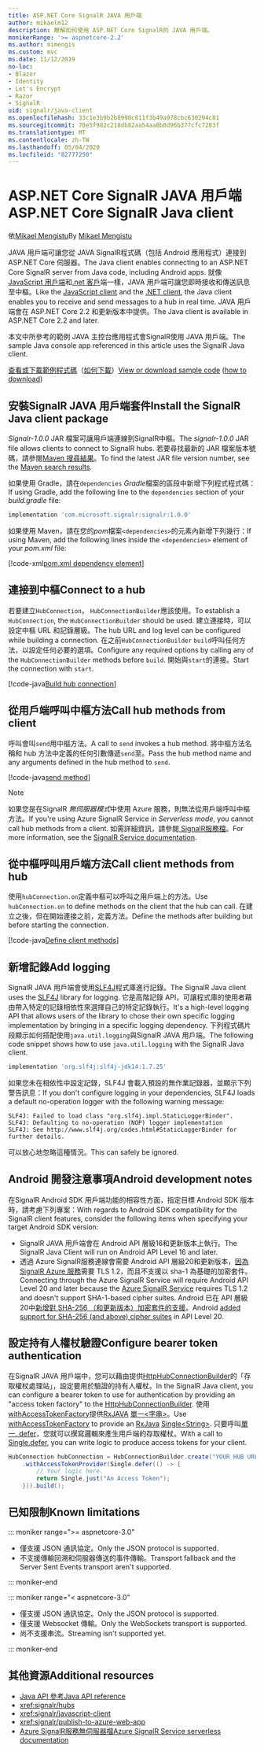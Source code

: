 ```yaml
---
title: ASP.NET Core SignalR JAVA 用戶端
author: mikaelm12
description: 瞭解如何使用 ASP.NET Core SignalR的 JAVA 用戶端。
monikerRange: '>= aspnetcore-2.2'
ms.author: mimengis
ms.custom: mvc
ms.date: 11/12/2019
no-loc:
- Blazor
- Identity
- Let's Encrypt
- Razor
- SignalR
uid: signalr/java-client
ms.openlocfilehash: 33c1e3b9b2b8990c811f3b49a978cbc630294c81
ms.sourcegitcommit: 70e5f982c218db82aa54aa8b8d96b377cfc7283f
ms.translationtype: MT
ms.contentlocale: zh-TW
ms.lasthandoff: 05/04/2020
ms.locfileid: "82777250"
---
```

# <a name="aspnet-core-signalr-java-client"></a><span data-ttu-id="10f3f-103">ASP.NET Core SignalR JAVA 用戶端</span><span class="sxs-lookup"><span data-stu-id="10f3f-103">ASP.NET Core SignalR Java client</span></span>

<span data-ttu-id="10f3f-104">依[Mikael Mengistu](https://twitter.com/MikaelM_12)</span><span class="sxs-lookup"><span data-stu-id="10f3f-104">By [Mikael Mengistu](https://twitter.com/MikaelM_12)</span></span>

<span data-ttu-id="10f3f-105">JAVA 用戶端可讓您從 JAVA SignalR程式碼（包括 Android 應用程式）連接到 ASP.NET Core 伺服器。</span><span class="sxs-lookup"><span data-stu-id="10f3f-105">The Java client enables connecting to an ASP.NET Core SignalR server from Java code, including Android apps.</span></span> <span data-ttu-id="10f3f-106">就像[JavaScript 用戶端](xref:signalr/javascript-client)和[.net 客戶](xref:signalr/dotnet-client)端一樣，JAVA 用戶端可讓您即時接收和傳送訊息至中樞。</span><span class="sxs-lookup"><span data-stu-id="10f3f-106">Like the [JavaScript client](xref:signalr/javascript-client) and the [.NET client](xref:signalr/dotnet-client), the Java client enables you to receive and send messages to a hub in real time.</span></span> <span data-ttu-id="10f3f-107">JAVA 用戶端會在 ASP.NET Core 2.2 和更新版本中提供。</span><span class="sxs-lookup"><span data-stu-id="10f3f-107">The Java client is available in ASP.NET Core 2.2 and later.</span></span>

<span data-ttu-id="10f3f-108">本文中所參考的範例 JAVA 主控台應用程式會SignalR使用 JAVA 用戶端。</span><span class="sxs-lookup"><span data-stu-id="10f3f-108">The sample Java console app referenced in this article uses the SignalR Java client.</span></span>

<span data-ttu-id="10f3f-109">[查看或下載範例程式碼](https://github.com/dotnet/AspNetCore.Docs/tree/master/aspnetcore/signalr/java-client/sample)（[如何下載](xref:index#how-to-download-a-sample)）</span><span class="sxs-lookup"><span data-stu-id="10f3f-109">[View or download sample code](https://github.com/dotnet/AspNetCore.Docs/tree/master/aspnetcore/signalr/java-client/sample) ([how to download](xref:index#how-to-download-a-sample))</span></span>

## <a name="install-the-signalr-java-client-package"></a><span data-ttu-id="10f3f-110">安裝SignalR JAVA 用戶端套件</span><span class="sxs-lookup"><span data-stu-id="10f3f-110">Install the SignalR Java client package</span></span>

<span data-ttu-id="10f3f-111">*Signalr-1.0.0* JAR 檔案可讓用戶端連線到SignalR中樞。</span><span class="sxs-lookup"><span data-stu-id="10f3f-111">The *signalr-1.0.0* JAR file allows clients to connect to SignalR hubs.</span></span> <span data-ttu-id="10f3f-112">若要尋找最新的 JAR 檔案版本號碼，請參閱[Maven 搜尋結果](https://search.maven.org/search?q=g:com.microsoft.signalr%20AND%20a:signalr)。</span><span class="sxs-lookup"><span data-stu-id="10f3f-112">To find the latest JAR file version number, see the [Maven search results](https://search.maven.org/search?q=g:com.microsoft.signalr%20AND%20a:signalr).</span></span>

<span data-ttu-id="10f3f-113">如果使用 Gradle，請在`dependencies` *Gradle*檔案的區段中新增下列程式程式碼：</span><span class="sxs-lookup"><span data-stu-id="10f3f-113">If using Gradle, add the following line to the `dependencies` section of your *build.gradle* file:</span></span>

```gradle
implementation 'com.microsoft.signalr:signalr:1.0.0'
```

<span data-ttu-id="10f3f-114">如果使用 Maven，請在您的*pom*檔案`<dependencies>`的元素內新增下列幾行：</span><span class="sxs-lookup"><span data-stu-id="10f3f-114">If using Maven, add the following lines inside the `<dependencies>` element of your *pom.xml* file:</span></span>

[!code-xml[pom.xml dependency element](java-client/sample/pom.xml?name=snippet_dependencyElement)]

## <a name="connect-to-a-hub"></a><span data-ttu-id="10f3f-115">連接到中樞</span><span class="sxs-lookup"><span data-stu-id="10f3f-115">Connect to a hub</span></span>

<span data-ttu-id="10f3f-116">若要建立`HubConnection`， `HubConnectionBuilder`應該使用。</span><span class="sxs-lookup"><span data-stu-id="10f3f-116">To establish a `HubConnection`, the `HubConnectionBuilder` should be used.</span></span> <span data-ttu-id="10f3f-117">建立連接時，可以設定中樞 URL 和記錄層級。</span><span class="sxs-lookup"><span data-stu-id="10f3f-117">The hub URL and log level can be configured while building a connection.</span></span> <span data-ttu-id="10f3f-118">在之前`HubConnectionBuilder` `build`呼叫任何方法，以設定任何必要的選項。</span><span class="sxs-lookup"><span data-stu-id="10f3f-118">Configure any required options by calling any of the `HubConnectionBuilder` methods before `build`.</span></span> <span data-ttu-id="10f3f-119">開始與`start`的連接。</span><span class="sxs-lookup"><span data-stu-id="10f3f-119">Start the connection with `start`.</span></span>

[!code-java[Build hub connection](java-client/sample/src/main/java/Chat.java?range=16-17)]

## <a name="call-hub-methods-from-client"></a><span data-ttu-id="10f3f-120">從用戶端呼叫中樞方法</span><span class="sxs-lookup"><span data-stu-id="10f3f-120">Call hub methods from client</span></span>

<span data-ttu-id="10f3f-121">呼叫會叫`send`用中樞方法。</span><span class="sxs-lookup"><span data-stu-id="10f3f-121">A call to `send` invokes a hub method.</span></span> <span data-ttu-id="10f3f-122">將中樞方法名稱和 hub 方法中定義的任何引數傳遞`send`至。</span><span class="sxs-lookup"><span data-stu-id="10f3f-122">Pass the hub method name and any arguments defined in the hub method to `send`.</span></span>

[!code-java[send method](java-client/sample/src/main/java/Chat.java?range=28)]

> [!NOTE]
> <span data-ttu-id="10f3f-123">如果您是在SignalR *無伺服器模式*中使用 Azure 服務，則無法從用戶端呼叫中樞方法。</span><span class="sxs-lookup"><span data-stu-id="10f3f-123">If you're using Azure SignalR Service in *Serverless mode*, you cannot call hub methods from a client.</span></span> <span data-ttu-id="10f3f-124">如需詳細資訊，請參閱[ SignalR服務檔](/azure/azure-signalr/signalr-concept-serverless-development-config)。</span><span class="sxs-lookup"><span data-stu-id="10f3f-124">For more information, see the [SignalR Service documentation](/azure/azure-signalr/signalr-concept-serverless-development-config).</span></span>

## <a name="call-client-methods-from-hub"></a><span data-ttu-id="10f3f-125">從中樞呼叫用戶端方法</span><span class="sxs-lookup"><span data-stu-id="10f3f-125">Call client methods from hub</span></span>

<span data-ttu-id="10f3f-126">使用`hubConnection.on`定義中樞可以呼叫之用戶端上的方法。</span><span class="sxs-lookup"><span data-stu-id="10f3f-126">Use `hubConnection.on` to define methods on the client that the hub can call.</span></span> <span data-ttu-id="10f3f-127">在建立之後，但在開始連接之前，定義方法。</span><span class="sxs-lookup"><span data-stu-id="10f3f-127">Define the methods after building but before starting the connection.</span></span>

[!code-java[Define client methods](java-client/sample/src/main/java/Chat.java?range=19-21)]

## <a name="add-logging"></a><span data-ttu-id="10f3f-128">新增記錄</span><span class="sxs-lookup"><span data-stu-id="10f3f-128">Add logging</span></span>

<span data-ttu-id="10f3f-129">SignalR JAVA 用戶端會使用[SLF4J](https://www.slf4j.org/)程式庫進行記錄。</span><span class="sxs-lookup"><span data-stu-id="10f3f-129">The SignalR Java client uses the [SLF4J](https://www.slf4j.org/) library for logging.</span></span> <span data-ttu-id="10f3f-130">它是高階記錄 API，可讓程式庫的使用者藉由帶入特定的記錄相依性來選擇自己的特定記錄執行。</span><span class="sxs-lookup"><span data-stu-id="10f3f-130">It's a high-level logging API that allows users of the library to chose their own specific logging implementation by bringing in a specific logging dependency.</span></span> <span data-ttu-id="10f3f-131">下列程式碼片段顯示如何搭配使用`java.util.logging`與SignalR JAVA 用戶端。</span><span class="sxs-lookup"><span data-stu-id="10f3f-131">The following code snippet shows how to use `java.util.logging` with the SignalR Java client.</span></span>

```gradle
implementation 'org.slf4j:slf4j-jdk14:1.7.25'
```

<span data-ttu-id="10f3f-132">如果您未在相依性中設定記錄，SLF4J 會載入預設的無作業記錄器，並顯示下列警告訊息：</span><span class="sxs-lookup"><span data-stu-id="10f3f-132">If you don't configure logging in your dependencies, SLF4J loads a default no-operation logger with the following warning message:</span></span>

```
SLF4J: Failed to load class "org.slf4j.impl.StaticLoggerBinder".
SLF4J: Defaulting to no-operation (NOP) logger implementation
SLF4J: See http://www.slf4j.org/codes.html#StaticLoggerBinder for further details.
```

<span data-ttu-id="10f3f-133">可以放心地忽略這種情況。</span><span class="sxs-lookup"><span data-stu-id="10f3f-133">This can safely be ignored.</span></span>

## <a name="android-development-notes"></a><span data-ttu-id="10f3f-134">Android 開發注意事項</span><span class="sxs-lookup"><span data-stu-id="10f3f-134">Android development notes</span></span>

<span data-ttu-id="10f3f-135">在SignalR Android SDK 用戶端功能的相容性方面，指定目標 Android SDK 版本時，請考慮下列專案：</span><span class="sxs-lookup"><span data-stu-id="10f3f-135">With regards to Android SDK compatibility for the SignalR client features, consider the following items when specifying your target Android SDK version:</span></span>

* <span data-ttu-id="10f3f-136">SignalR JAVA 用戶端會在 Android API 層級16和更新版本上執行。</span><span class="sxs-lookup"><span data-stu-id="10f3f-136">The SignalR Java Client will run on Android API Level 16 and later.</span></span>
* <span data-ttu-id="10f3f-137">透過 Azure SignalR服務連線會需要 Android API 層級20和更新版本，[因為SignalR Azure 服務](/azure/azure-signalr/signalr-overview)需要 TLS 1.2，而且不支援以 sha-1 為基礎的加密套件。</span><span class="sxs-lookup"><span data-stu-id="10f3f-137">Connecting through the Azure SignalR Service will require Android API Level 20 and later because the [Azure SignalR Service](/azure/azure-signalr/signalr-overview) requires TLS 1.2 and doesn't support SHA-1-based cipher suites.</span></span> <span data-ttu-id="10f3f-138">Android 已在 API 層級20中[新增對 SHA-256 （和更新版本）加密套件的支援](https://developer.android.com/reference/javax/net/ssl/SSLSocket)。</span><span class="sxs-lookup"><span data-stu-id="10f3f-138">Android [added support for SHA-256 (and above) cipher suites](https://developer.android.com/reference/javax/net/ssl/SSLSocket) in API Level 20.</span></span>

## <a name="configure-bearer-token-authentication"></a><span data-ttu-id="10f3f-139">設定持有人權杖驗證</span><span class="sxs-lookup"><span data-stu-id="10f3f-139">Configure bearer token authentication</span></span>

<span data-ttu-id="10f3f-140">在SignalR JAVA 用戶端中，您可以藉由提供[HttpHubConnectionBuilder](/java/api/com.microsoft.signalr._http_hub_connection_builder?view=aspnet-signalr-java)的「存取權杖處理站」，設定要用於驗證的持有人權杖。</span><span class="sxs-lookup"><span data-stu-id="10f3f-140">In the SignalR Java client, you can configure a bearer token to use for authentication by providing an "access token factory" to the [HttpHubConnectionBuilder](/java/api/com.microsoft.signalr._http_hub_connection_builder?view=aspnet-signalr-java).</span></span> <span data-ttu-id="10f3f-141">使用[withAccessTokenFactory](/java/api/com.microsoft.signalr._http_hub_connection_builder.withaccesstokenprovider?view=aspnet-signalr-java#com_microsoft_signalr__http_hub_connection_builder_withAccessTokenProvider_Single_String__)提供[RxJAVA](https://github.com/ReactiveX/RxJava) [單一\<字串>](https://reactivex.io/documentation/single.html)。</span><span class="sxs-lookup"><span data-stu-id="10f3f-141">Use [withAccessTokenFactory](/java/api/com.microsoft.signalr._http_hub_connection_builder.withaccesstokenprovider?view=aspnet-signalr-java#com_microsoft_signalr__http_hub_connection_builder_withAccessTokenProvider_Single_String__) to provide an [RxJava](https://github.com/ReactiveX/RxJava) [Single\<String>](https://reactivex.io/documentation/single.html).</span></span> <span data-ttu-id="10f3f-142">只要呼叫[單一. defer](https://reactivex.io/RxJava/javadoc/io/reactivex/Single.html#defer-java.util.concurrent.Callable-)，您就可以撰寫邏輯來產生用戶端的存取權杖。</span><span class="sxs-lookup"><span data-stu-id="10f3f-142">With a call to [Single.defer](https://reactivex.io/RxJava/javadoc/io/reactivex/Single.html#defer-java.util.concurrent.Callable-), you can write logic to produce access tokens for your client.</span></span>

```java
HubConnection hubConnection = HubConnectionBuilder.create("YOUR HUB URL HERE")
    .withAccessTokenProvider(Single.defer(() -> {
        // Your logic here.
        return Single.just("An Access Token");
    })).build();
```

## <a name="known-limitations"></a><span data-ttu-id="10f3f-143">已知限制</span><span class="sxs-lookup"><span data-stu-id="10f3f-143">Known limitations</span></span>

::: moniker range=">= aspnetcore-3.0"

* <span data-ttu-id="10f3f-144">僅支援 JSON 通訊協定。</span><span class="sxs-lookup"><span data-stu-id="10f3f-144">Only the JSON protocol is supported.</span></span>
* <span data-ttu-id="10f3f-145">不支援傳輸回溯和伺服器傳送的事件傳輸。</span><span class="sxs-lookup"><span data-stu-id="10f3f-145">Transport fallback and the Server Sent Events transport aren't supported.</span></span>

::: moniker-end

::: moniker range="< aspnetcore-3.0"

* <span data-ttu-id="10f3f-146">僅支援 JSON 通訊協定。</span><span class="sxs-lookup"><span data-stu-id="10f3f-146">Only the JSON protocol is supported.</span></span>
* <span data-ttu-id="10f3f-147">僅支援 Websocket 傳輸。</span><span class="sxs-lookup"><span data-stu-id="10f3f-147">Only the WebSockets transport is supported.</span></span>
* <span data-ttu-id="10f3f-148">尚不支援串流。</span><span class="sxs-lookup"><span data-stu-id="10f3f-148">Streaming isn't supported yet.</span></span>

::: moniker-end

## <a name="additional-resources"></a><span data-ttu-id="10f3f-149">其他資源</span><span class="sxs-lookup"><span data-stu-id="10f3f-149">Additional resources</span></span>

* [<span data-ttu-id="10f3f-150">Java API 參考</span><span class="sxs-lookup"><span data-stu-id="10f3f-150">Java API reference</span></span>](/java/api/com.microsoft.signalr?view=aspnet-signalr-java)
* <xref:signalr/hubs>
* <xref:signalr/javascript-client>
* <xref:signalr/publish-to-azure-web-app>
* <span data-ttu-id="10f3f-151">[Azure SignalR服務無伺服器檔](/azure/azure-signalr/signalr-concept-serverless-development-config)</span><span class="sxs-lookup"><span data-stu-id="10f3f-151">[Azure SignalR Service serverless documentation](/azure/azure-signalr/signalr-concept-serverless-development-config)</span></span>
